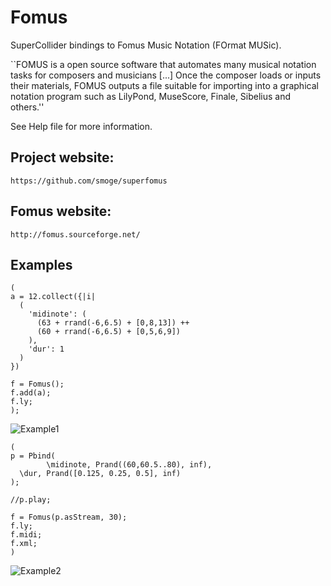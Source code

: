 # Fomus

SuperCollider bindings to Fomus Music Notation (FOrmat MUSic).

``FOMUS is a open source software that automates many musical notation tasks for composers and musicians [...] Once the composer loads or inputs their materials, FOMUS outputs a file suitable for importing into a graphical notation program such as LilyPond, MuseScore, Finale, Sibelius and others.''

See Help file for more information.

## Project website:

    https://github.com/smoge/superfomus

## Fomus website:

    http://fomus.sourceforge.net/

## Examples

```supercollider
(
a = 12.collect({|i|
  (
    'midinote': (
      (63 + rrand(-6,6.5) + [0,8,13]) ++
      (60 + rrand(-6,6.5) + [0,5,6,9])
    ),
    'dur': 1
  )
})

f = Fomus();
f.add(a);
f.ly;
);
```

![Example1](https://cdn.rawgit.com/smoge/superfomus/master/HelpSource/Classes/example1.svg)


```supercollider
(
p = Pbind(
        \midinote, Prand((60,60.5..80), inf),
  \dur, Prand([0.125, 0.25, 0.5], inf)
);

//p.play;

f = Fomus(p.asStream, 30);
f.ly;
f.midi;
f.xml;
)
```
![Example2](https://cdn.rawgit.com/smoge/superfomus/master/HelpSource/Classes/example2.svg)
